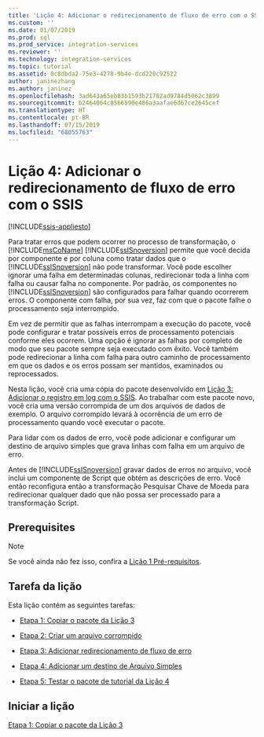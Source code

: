 ```yaml
---
title: 'Lição 4: Adicionar o redirecionamento de fluxo de erro com o SSIS | Microsoft Docs'
ms.custom: ''
ms.date: 01/07/2019
ms.prod: sql
ms.prod_service: integration-services
ms.reviewer: ''
ms.technology: integration-services
ms.topic: tutorial
ms.assetid: 0c8dbda2-75e3-4278-9b4e-dcd220c92522
author: janinezhang
ms.author: janinez
ms.openlocfilehash: 3ad643a65eb83b1593b21782ad9784d5062c3899
ms.sourcegitcommit: b2464064c0566590e486a3aafae6d67ce2645cef
ms.translationtype: HT
ms.contentlocale: pt-BR
ms.lasthandoff: 07/15/2019
ms.locfileid: "68055763"
---
```

# <a name="lesson-4-add-error-flow-redirection-with-ssis"></a>Lição 4: Adicionar o redirecionamento de fluxo de erro com o SSIS

[!INCLUDE[ssis-appliesto](../includes/ssis-appliesto-ssvrpluslinux-asdb-asdw-xxx.md)]



Para tratar erros que podem ocorrer no processo de transformação, o [!INCLUDE[msCoName](../includes/msconame-md.md)] [!INCLUDE[ssISnoversion](../includes/ssisnoversion-md.md)] permite que você decida por componente e por coluna como tratar dados que o [!INCLUDE[ssISnoversion](../includes/ssisnoversion-md.md)] não pode transformar. Você pode escolher ignorar uma falha em determinadas colunas, redirecionar toda a linha com falha ou causar falha no componente. Por padrão, os componentes no [!INCLUDE[ssISnoversion](../includes/ssisnoversion-md.md)] são configurados para falhar quando ocorrerem erros. O componente com falha, por sua vez, faz com que o pacote falhe o processamento seja interrompido.  
  
Em vez de permitir que as falhas interrompam a execução do pacote, você pode configurar e tratar possíveis erros de processamento potenciais conforme eles ocorrem. Uma opção é ignorar as falhas por completo de modo que seu pacote sempre seja executado com êxito. Você também pode redirecionar a linha com falha para outro caminho de processamento em que os dados e os erros possam ser mantidos, examinados ou reprocessados.  
  
Nesta lição, você cria uma cópia do pacote desenvolvido em [Lição 3: Adicionar o registro em log com o SSIS](../integration-services/lesson-3-add-logging-with-ssis.md). Ao trabalhar com este pacote novo, você cria uma versão corrompida de um dos arquivos de dados de exemplo. O arquivo corrompido levará à ocorrência de um erro de processamento quando você executar o pacote.  
  
Para lidar com os dados de erro, você pode adicionar e configurar um destino de arquivo simples que grava linhas com falha em um arquivo de erro. 
  
Antes de [!INCLUDE[ssISnoversion](../includes/ssisnoversion-md.md)] gravar dados de erros no arquivo, você inclui um componente de Script que obtém as descrições de erro. Você então reconfigura então a transformação Pesquisar Chave de Moeda para redirecionar qualquer dado que não possa ser processado para a transformação Script.  
  
## <a name="prerequisites"></a>Prerequisites

> [!NOTE]
> Se você ainda não fez isso, confira a [Lição 1 Pré-requisitos](../integration-services/lesson-1-create-a-project-and-basic-package-with-ssis.md#prerequisites).
 
## <a name="lesson-task"></a>Tarefa da lição
Esta lição contém as seguintes tarefas:  
  
-   [Etapa 1: Copiar o pacote da Lição 3](../integration-services/lesson-4-1-copying-the-lesson-3-package.md)  
  
-   [Etapa 2: Criar um arquivo corrompido](../integration-services/lesson-4-2-creating-a-corrupted-file.md)  
  
-   [Etapa 3: Adicionar redirecionamento de fluxo de erro](../integration-services/lesson-4-3-adding-error-flow-redirection.md)  
  
-   [Etapa 4: Adicionar um destino de Arquivo Simples](../integration-services/lesson-4-4-adding-a-flat-file-destination.md)  
  
-   [Etapa 5: Testar o pacote de tutorial da Lição 4](../integration-services/lesson-4-5-testing-the-lesson-4-tutorial-package.md)  
  
## <a name="start-the-lesson"></a>Iniciar a lição  
[Etapa 1: Copiar o pacote da Lição 3](../integration-services/lesson-4-1-copying-the-lesson-3-package.md)  
  
  
  
